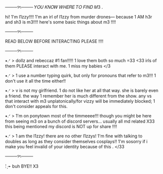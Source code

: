 ────୨ৎ────
𝑌𝑂𝑈 𝐾𝑁𝑂𝑊 𝑊𝐻𝐸𝑅𝐸 𝑇𝑂 𝐹𝐼𝑁𝐷 𝑀3 .

hi! 1'm l1zzy!!!! 1'm an irl of l1zzy from murder drones— because 1 AM h3r and sh3 is m3!!!!
here's some basic things about m3 !!!!

────୨ৎ────

READ BELOW BEFORE INTERACTING PLEASE !!!!

────୨ৎ────

⭑.ᐟ > dollz and rebeccaz #1 fan!!!!! 1 love them both so much =33 <33 irls of them PLEASE interact with me. 1 miss my babies </3

⭑.ᐟ > 1 use a number typing quirk, but only for pronouns that refer to m3!!! 1 don't use it all the time either!!

⭑.ᐟ > v is not my girlfriend. 1 do not like her at all that way. she is barely even a friend. the way 1 remember her is much different from the show. any vs that interact with m3 unplatonically/for vizzy will be immediately blocked; 1 don't consider appeals for this.

⭑.ᐟ > 1'm on ponytown most of the timmeeee!!! though you might be here from seeing m3 on a bunch of discord servers... usually all md related X33 this being mentioned my discord is NOT up for share !!!!

⭑.ᐟ > 1 am the l1zzy! there are no other l1zzys! 1'm fine with talking to doubles as long as they consider themselves cosplays!! 1'm sosorry if i make you feel invalid of your identity because of this . </33

────୨ৎ────

: ̗̀➛ buh BYE!! X3
